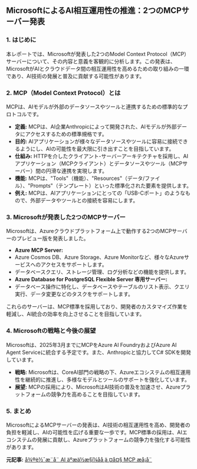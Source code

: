 ## MicrosoftによるAI相互運用性の推進：2つのMCPサーバー発表

### 1. はじめに

本レポートでは、Microsoftが発表した2つのModel Context Protocol（MCP）サーバーについて、その内容と意義を客観的に分析します。この発表は、MicrosoftがAIとクラウドデータ間の相互運用性を高めるための取り組みの一環であり、AI技術の発展と普及に貢献する可能性があります。

### 2. MCP（Model Context Protocol）とは

MCPは、AIモデルが外部のデータソースやツールと連携するための標準的なプロトコルです。

* **定義:** MCPは、AI企業Anthropicによって開発された、AIモデルが外部データにアクセスするための標準規格です。
* **目的:** AIアプリケーションが様々なデータソースやツールに容易に接続できるようにし、AIの可能性を最大限に引き出すことを目指しています。
* **仕組み:** HTTPを介したクライアント-サーバーアーキテクチャを採用し、AIアプリケーション（MCPクライアント）とデータソースやツール（MCPサーバー）間の円滑な連携を実現します。
* **機能:** MCPは、"Tools"（機能）、"Resources"（データ/ファイル）、"Prompts"（テンプレート）といった標準化された要素を提供します。
* **例え:** MCPは、AIアプリケーションにとっての「USB-Cポート」のようなもので、外部データやツールとの接続を容易にします。

### 3. Microsoftが発表した2つのMCPサーバー

Microsoftは、Azureクラウドプラットフォーム上で動作する2つのMCPサーバーのプレビュー版を発表しました。

* **Azure MCP Server:**
 * Azure Cosmos DB、Azure Storage、Azure Monitorなど、様々なAzureサービスへのアクセスをサポートします。
 * データベースクエリ、ストレージ管理、ログ分析などの機能を提供します。
* **Azure Database for PostgreSQL Flexible Server 専用サーバー:**
 * データベース操作に特化し、データベースやテーブルのリスト表示、クエリ実行、データ変更などのタスクをサポートします。

これらのサーバーは、MCP標準を採用しており、開発者のカスタマイズ作業を軽減し、AI統合の効率を向上させることを目指しています。

### 4. Microsoftの戦略と今後の展望

Microsoftは、2025年3月までにMCPをAzure AI FoundryおよびAzure AI Agent Serviceに統合する予定です。また、Anthropicと協力してC# SDKを開発しています。

* **戦略:** Microsoftは、CoreAI部門の戦略の下、Azureエコシステムの相互運用性を継続的に推進し、多様なモデルとツールのサポートを強化しています。
* **展望:** MCPの採用により、MicrosoftはAI技術の普及を加速させ、Azureプラットフォームの競争力を高めることを目指しています。

### 5. まとめ

MicrosoftによるMCPサーバーの発表は、AI技術の相互運用性を高め、開発者の負担を軽減し、AIの可能性を広げる重要な一歩です。MCP標準の採用は、AIエコシステムの発展に貢献し、Azureプラットフォームの競争力を強化する可能性があります。



**元記事:** [å¾®è½¯æ¨å¨ AI äºæä½æ§ï¼åå¸ä¸¤å¤§ MCP æå¡å¨](http://m.ikanchai.com/pcarticle/623154)
